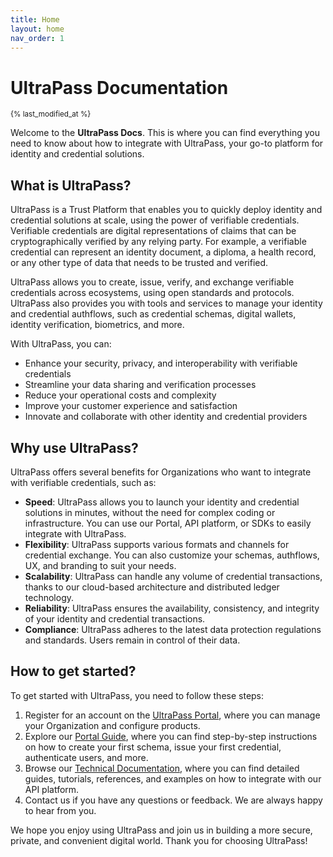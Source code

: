 ```yaml
---
title: Home
layout: home
nav_order: 1
---
```


<!-- <button class="btn js-toggle-dark-mode">Preview dark color scheme</button> -->

<script>
const toggleDarkMode = document.querySelector('.js-toggle-dark-mode');

jtd.addEvent(toggleDarkMode, 'click', function(){
  if (jtd.getTheme() === 'dark') {
    jtd.setTheme('light');
    toggleDarkMode.textContent = 'Preview dark color scheme';
  } else {
    jtd.setTheme('dark');
    toggleDarkMode.textContent = 'Return to the light side';
  }
});
</script>

# UltraPass Documentation
<sub>{% last_modified_at %}</sub>

Welcome to the **UltraPass Docs**. This is where you can find everything you need to know about how to integrate with UltraPass, your go-to platform for identity and credential solutions.

## What is UltraPass? 

UltraPass is a Trust Platform that enables you to quickly deploy identity and credential solutions at scale, using the power of verifiable credentials. Verifiable credentials are digital representations of claims that can be cryptographically verified by any relying party. For example, a verifiable credential can represent an identity document, a diploma, a health record, or any other type of data that needs to be trusted and verified.

UltraPass allows you to create, issue, verify, and exchange verifiable credentials across ecosystems, using open standards and protocols. UltraPass also provides you with tools and services to manage your identity and credential authflows, such as credential schemas, digital wallets, identity verification, biometrics, and more.

With UltraPass, you can:

- Enhance your security, privacy, and interoperability with verifiable credentials
- Streamline your data sharing and verification processes
- Reduce your operational costs and complexity
- Improve your customer experience and satisfaction
- Innovate and collaborate with other identity and credential providers

## Why use UltraPass?

UltraPass offers several benefits for Organizations who want to integrate with verifiable credentials, such as:

- **Speed**: UltraPass allows you to launch your identity and credential solutions in minutes, without the need for complex coding or infrastructure. You can use our Portal, API platform, or SDKs to easily integrate with UltraPass.
- **Flexibility**: UltraPass supports various formats and channels for credential exchange. You can also customize your schemas, authflows, UX, and branding to suit your needs.
- **Scalability**: UltraPass can handle any volume of credential transactions, thanks to our cloud-based architecture and distributed ledger technology.
- **Reliability**: UltraPass ensures the availability, consistency, and integrity of your identity and credential transactions.
- **Compliance**: UltraPass adheres to the latest data protection regulations and standards. Users remain in control of their data.

## How to get started?

To get started with UltraPass, you need to follow these steps:

1. Register for an account on the [UltraPass Portal](https://portal.ultrapassid.com), where you can manage your Organization and configure products.
2. Explore our [Portal Guide](https://docs.ultrapassid.com/docs/portal), where you can find step-by-step instructions on how to create your first schema, issue your first credential, authenticate users, and more.
3. Browse our [Technical Documentation](https://docs.ultrapassid.com/docs/api-reference), where you can find detailed guides, tutorials, references, and examples on how to integrate with our API platform.
4. Contact us if you have any questions or feedback. We are always happy to hear from you.

We hope you enjoy using UltraPass and join us in building a more secure, private, and convenient digital world. Thank you for choosing UltraPass! 

